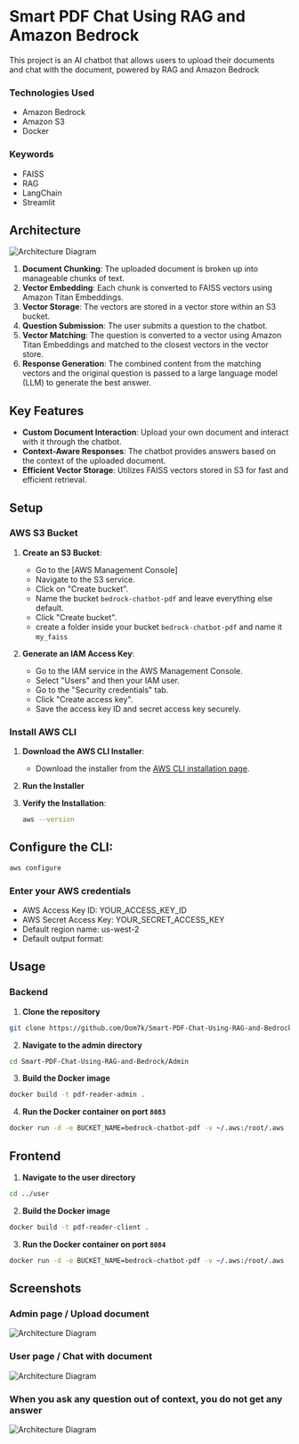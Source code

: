# Smart PDF Chat Using RAG and Amazon Bedrock

This project is an AI chatbot that allows users to upload their documents and chat with the document, powered by RAG and Amazon Bedrock

### **Technologies Used**
- Amazon Bedrock
- Amazon S3
- Docker

### Keywords
- FAISS
- RAG
- LangChain
- Streamlit

## Architecture

![Architecture Diagram](https://github.com/Dom7k/Smart-PDF-Chat-Using-RAG-and-Bedrock/blob/main/images/Architecture%20diagram.gif)

1. **Document Chunking**: The uploaded document is broken up into manageable chunks of text.
2. **Vector Embedding**: Each chunk is converted to FAISS vectors using Amazon Titan Embeddings.
3. **Vector Storage**: The vectors are stored in a vector store within an S3 bucket.
4. **Question Submission**: The user submits a question to the chatbot.
5. **Vector Matching**: The question is converted to a vector using Amazon Titan Embeddings and matched to the closest vectors in the vector store.
6. **Response Generation**: The combined content from the matching vectors and the original question is passed to a large language model (LLM) to generate the best answer.

## Key Features

- **Custom Document Interaction**: Upload your own document and interact with it through the chatbot.
- **Context-Aware Responses**: The chatbot provides answers based on the context of the uploaded document.
- **Efficient Vector Storage**: Utilizes FAISS vectors stored in S3 for fast and efficient retrieval.

## Setup

### AWS S3 Bucket

1. **Create an S3 Bucket**:
   - Go to the [AWS Management Console]
   - Navigate to the S3 service.
   - Click on "Create bucket".
   - Name the bucket `bedrock-chatbot-pdf` and leave everything else default.
   - Click "Create bucket".
   - create a folder inside your bucket `bedrock-chatbot-pdf` and name it `my_faiss`

2. **Generate an IAM Access Key**:
   - Go to the IAM service in the AWS Management Console.
   - Select "Users" and then your IAM user.
   - Go to the "Security credentials" tab.
   - Click "Create access key".
   - Save the access key ID and secret access key securely.

### Install AWS CLI

1. **Download the AWS CLI Installer**:
   - Download the installer from the [AWS CLI installation page](https://aws.amazon.com/cli/).

2. **Run the Installer**

3. **Verify the Installation**:
   ```bash
   aws --version


## Configure the CLI:
 ```bash
aws configure
 ```

### **Enter your AWS credentials**

- AWS Access Key ID: YOUR_ACCESS_KEY_ID
- AWS Secret Access Key: YOUR_SECRET_ACCESS_KEY
- Default region name: us-west-2
- Default output format: 


## Usage
### Backend
1. **Clone the repository**
```bash
git clone https://github.com/Dom7k/Smart-PDF-Chat-Using-RAG-and-Bedrock.git
```

2. **Navigate to the admin directory**
```bash
cd Smart-PDF-Chat-Using-RAG-and-Bedrock/Admin
````

3. **Build the Docker image**
```bash
docker build -t pdf-reader-admin .
````

4. **Run the Docker container on port `8083`**
```bash
docker run -d -e BUCKET_NAME=bedrock-chatbot-pdf -v ~/.aws:/root/.aws -p 8083:8083 -it pdf-reader-admin
````

## Frontend
1. **Navigate to the user directory**
```bash
cd ../user
```

2. **Build the Docker image**
```bash
docker build -t pdf-reader-client .
````

3. **Run the Docker container on port `8084`**
```bash
docker run -d -e BUCKET_NAME=bedrock-chatbot-pdf -v ~/.aws:/root/.aws -p 8084:8084 -it pdf-reader-client
```

## Screenshots

### Admin page / Upload document
![Architecture Diagram](https://github.com/Dom7k/Smart-PDF-Chat-Using-RAG-and-Bedrock/blob/main/images/upload.png)

### User page / Chat with document
![Architecture Diagram](https://github.com/Dom7k/Smart-PDF-Chat-Using-RAG-and-Bedrock/blob/main/images/chat.png)

### When you ask any question out of context, you do not get any answer
![Architecture Diagram](https://github.com/Dom7k/Smart-PDF-Chat-Using-RAG-and-Bedrock/blob/main/images/chat2.png)
